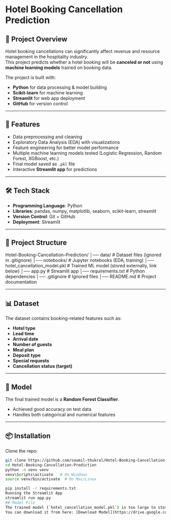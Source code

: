 # Hotel Booking Cancellation Prediction  

## 📌 Project Overview  
Hotel booking cancellations can significantly affect revenue and resource management in the hospitality industry.  
This project predicts whether a hotel booking will be **canceled or not** using **machine learning models** trained on booking data.  

The project is built with:  
- **Python** for data processing & model building  
- **Scikit-learn** for machine learning  
- **Streamlit** for web app deployment  
- **GitHub** for version control  

---

## 🚀 Features  
- Data preprocessing and cleaning  
- Exploratory Data Analysis (EDA) with visualizations  
- Feature engineering for better model performance  
- Multiple machine learning models tested (Logistic Regression, Random Forest, XGBoost, etc.)  
- Final model saved as `.pkl` file  
- Interactive **Streamlit app** for predictions  

---

## 🛠️ Tech Stack  
- **Programming Language**: Python  
- **Libraries**: pandas, numpy, matplotlib, seaborn, scikit-learn, streamlit  
- **Version Control**: Git + GitHub  
- **Deployment**: Streamlit  

---

## 📂 Project Structure  
Hotel-Booking-Cancellation-Prediction/
│── data/ # Dataset files (ignored in .gitignore)
│── notebooks/ # Jupyter notebooks (EDA, training)
│── hotel_cancellation_model.pkl # Trained ML model (stored externally, link below)
│── app.py # Streamlit app
│── requirements.txt # Python dependencies
│── .gitignore # Ignored files
│── README.md # Project documentation

---

## 📊 Dataset  
The dataset contains booking-related features such as:  
- **Hotel type**  
- **Lead time**  
- **Arrival date**  
- **Number of guests**  
- **Meal plan**  
- **Deposit type**  
- **Special requests**  
- **Cancellation status (target)**  

---

## 🧠 Model  
The final trained model is a **Random Forest Classifier**.  
- Achieved good accuracy on test data  
- Handles both categorical and numerical features  

---

## 📦 Installation  

Clone the repo:  
```bash
git clone https://github.com/saumil-thukral/Hotel-Booking-Cancellation-Prediction.git
cd Hotel-Booking-Cancellation-Prediction
python -m venv venv
venv\Scripts\activate   # On Windows
source venv/bin/activate  # On Mac/Linux

pip install -r requirements.txt
Running the Streamlit App
streamlit run app.py
## Model File
The trained model (`hotel_cancellation_model.pkl`) is too large to store on GitHub.  
You can download it from here: [Download Model](https://drive.google.com/file/d/1f34OB6Uk9vB6ilv8VWdmLlQYY7_1buZF/view?usp=drive_link).
